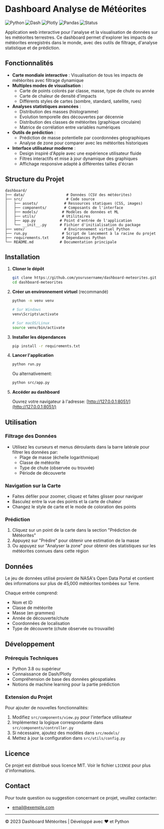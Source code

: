 # Dashboard Analyse de Météorites

![Python](https://img.shields.io/badge/Python-3.8%2B-blue)
![Dash](https://img.shields.io/badge/Dash-2.11.1-blue)
![Plotly](https://img.shields.io/badge/Plotly-5.14.1-blue)
![Pandas](https://img.shields.io/badge/Pandas-2.0.0-blue)
![Status](https://img.shields.io/badge/Status-En%20développement-orange)

Application web interactive pour l'analyse et la visualisation de données sur les météorites terrestres. Ce dashboard permet d'explorer les impacts de météorites enregistrés dans le monde, avec des outils de filtrage, d'analyse statistique et de prédiction.

## Fonctionnalités

- **Carte mondiale interactive** : Visualisation de tous les impacts de météorites avec filtrage dynamique
- **Multiples modes de visualisation** :
  - Carte de points colorés par classe, masse, type de chute ou année
  - Carte de chaleur de densité d'impacts
  - Différents styles de cartes (sombre, standard, satellite, rues)
- **Analyses statistiques avancées** :
  - Distribution des masses (histogramme)
  - Évolution temporelle des découvertes par décennie
  - Distribution des classes de météorites (graphique circulaire)
  - Matrice de corrélation entre variables numériques
- **Outils de prédiction** :
  - Prédiction de masse potentielle par coordonnées géographiques
  - Analyse de zone pour comparer avec les météorites historiques
- **Interface utilisateur moderne** :
  - Design inspiré d'Apple avec une expérience utilisateur fluide
  - Filtres interactifs et mise à jour dynamique des graphiques
  - Affichage responsive adapté à différentes tailles d'écran

## Structure du Projet

```
dashboard/
├── data/                   # Données (CSV des météorites)
├── src/                    # Code source
│   ├── assets/            # Ressources statiques (CSS, images)
│   ├── components/        # Composants de l'interface
│   ├── models/           # Modèles de données et ML
│   ├── utils/            # Utilitaires
│   ├── app.py           # Point d'entrée de l'application
│   └── __init__.py      # Fichier d'initialisation du package
├── venv/                  # Environnement virtuel Python
├── run.py                # Script de lancement à la racine du projet
├── requirements.txt      # Dépendances Python
└── README.md            # Documentation principale
```

## Installation

1. **Cloner le dépôt**
   ```bash
   git clone https://github.com/yourusername/dashboard-meteorites.git
   cd dashboard-meteorites
   ```

2. **Créer un environnement virtuel** (recommandé)
   ```bash
   python -m venv venv
   
   # Sur Windows
   venv\Scripts\activate
   
   # Sur macOS/Linux
   source venv/bin/activate
   ```

3. **Installer les dépendances**
   ```bash
   pip install -r requirements.txt
   ```

4. **Lancer l'application**
   ```bash
   python run.py
   ```

   Ou alternativement:
   ```bash
   python src/app.py
   ```

5. **Accéder au dashboard**
   
   Ouvrez votre navigateur à l'adresse: [http://127.0.0.1:8051/](http://127.0.0.1:8051/)

## Utilisation

### Filtrage des Données

- Utilisez les curseurs et menus déroulants dans la barre latérale pour filtrer les données par:
  - Plage de masse (échelle logarithmique)
  - Classe de météorite
  - Type de chute (observée ou trouvée)
  - Période de découverte

### Navigation sur la Carte

- Faites défiler pour zoomer, cliquez et faites glisser pour naviguer
- Basculez entre la vue des points et la carte de chaleur
- Changez le style de carte et le mode de coloration des points

### Prédiction

1. Cliquez sur un point de la carte dans la section "Prédiction de Météorites"
2. Appuyez sur "Prédire" pour obtenir une estimation de la masse
3. Ou appuyez sur "Analyser la zone" pour obtenir des statistiques sur les météorites connues dans cette région

## Données

Le jeu de données utilisé provient de NASA's Open Data Portal et contient des informations sur plus de 45,000 météorites tombées sur Terre.

Chaque entrée comprend:
- Nom et ID
- Classe de météorite
- Masse (en grammes)
- Année de découverte/chute
- Coordonnées de localisation
- Type de découverte (chute observée ou trouvaille)

## Développement

### Prérequis Techniques

- Python 3.8 ou supérieur
- Connaissance de Dash/Plotly
- Compréhension de base des données géospatiales
- Notions de machine learning pour la partie prédiction

### Extension du Projet

Pour ajouter de nouvelles fonctionnalités:
1. Modifiez `src/components/view.py` pour l'interface utilisateur
2. Implémentez la logique correspondante dans `src/components/controller.py`
3. Si nécessaire, ajoutez des modèles dans `src/models/`
4. Mettez à jour la configuration dans `src/utils/config.py`

## Licence

Ce projet est distribué sous licence MIT. Voir le fichier `LICENSE` pour plus d'informations.

## Contact

Pour toute question ou suggestion concernant ce projet, veuillez contacter:
- email@exemple.com

---

© 2023 Dashboard Météorites | Développé avec ❤️ et Python

